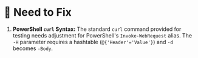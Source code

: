 # 🔧 Need to Fix

1.  **PowerShell `curl` Syntax:** The standard `curl` command provided for testing needs adjustment for PowerShell's `Invoke-WebRequest` alias. The `-H` parameter requires a hashtable (`@{'Header'='Value'}`) and `-d` becomes `-Body`. 